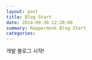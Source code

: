 ```yaml
---
layout: post
title: Blog Start
date: 2014-09-30 12:20:00
summary: Rappermonk Blog Start
categories:
---
```

개발 블로그 시작!
